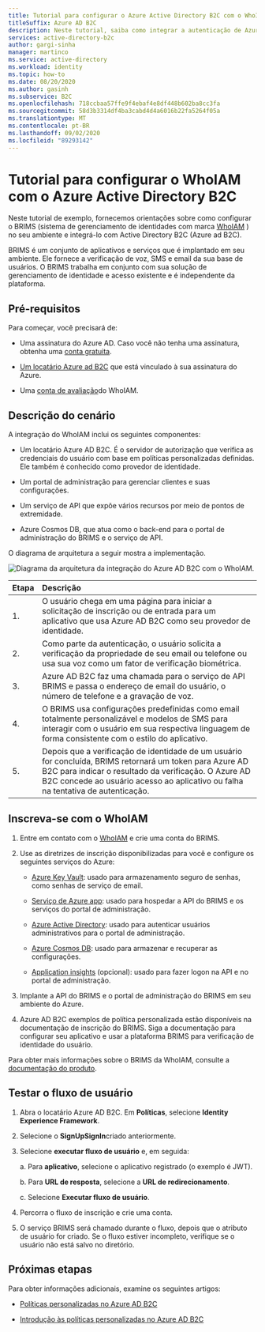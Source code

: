 ```yaml
---
title: Tutorial para configurar o Azure Active Directory B2C com o WhoIAM
titleSuffix: Azure AD B2C
description: Neste tutorial, saiba como integrar a autenticação de Azure AD B2C com o WhoIAM para verificação do usuário.
services: active-directory-b2c
author: gargi-sinha
manager: martinco
ms.service: active-directory
ms.workload: identity
ms.topic: how-to
ms.date: 08/20/2020
ms.author: gasinh
ms.subservice: B2C
ms.openlocfilehash: 718ccbaa57ffe9f4ebaf4e8df448b602ba8cc3fa
ms.sourcegitcommit: 58d3b3314df4ba3cabd4d4a6016b22fa5264f05a
ms.translationtype: MT
ms.contentlocale: pt-BR
ms.lasthandoff: 09/02/2020
ms.locfileid: "89293142"
---
```

# <a name="tutorial-for-configuring-whoiam-with-azure-active-directory-b2c"></a>Tutorial para configurar o WhoIAM com o Azure Active Directory B2C

Neste tutorial de exemplo, fornecemos orientações sobre como configurar o BRIMS (sistema de gerenciamento de identidades com marca [WhoIAM](https://www.whoiam.ai/brims/) ) no seu ambiente e integrá-lo com Active Directory B2C (Azure ad B2C).

BRIMS é um conjunto de aplicativos e serviços que é implantado em seu ambiente. Ele fornece a verificação de voz, SMS e email da sua base de usuários. O BRIMS trabalha em conjunto com sua solução de gerenciamento de identidade e acesso existente e é independente da plataforma.

## <a name="prerequisites"></a>Pré-requisitos

Para começar, você precisará de:

- Uma assinatura do Azure AD. Caso você não tenha uma assinatura, obtenha uma [conta gratuita](https://azure.microsoft.com/free/).

- [Um locatário Azure ad B2C](https://docs.microsoft.com/azure/active-directory-b2c/tutorial-create-tenant) que está vinculado à sua assinatura do Azure.

- Uma [conta de avaliação](https://www.whoiam.ai/contact-us/)do WhoIAM.

## <a name="scenario-description"></a>Descrição do cenário

A integração do WhoIAM inclui os seguintes componentes:

- Um locatário Azure AD B2C. É o servidor de autorização que verifica as credenciais do usuário com base em políticas personalizadas definidas. Ele também é conhecido como provedor de identidade.

- Um portal de administração para gerenciar clientes e suas configurações.

- Um serviço de API que expõe vários recursos por meio de pontos de extremidade.  

- Azure Cosmos DB, que atua como o back-end para o portal de administração do BRIMS e o serviço de API.

O diagrama de arquitetura a seguir mostra a implementação.

![Diagrama da arquitetura da integração do Azure AD B2C com o WhoIAM.](media/partner-whoiam/whoiam-architecture-diagram.png)

|Etapa | Descrição |
|:-----| :-----------|
| 1. | O usuário chega em uma página para iniciar a solicitação de inscrição ou de entrada para um aplicativo que usa Azure AD B2C como seu provedor de identidade.
| 2. | Como parte da autenticação, o usuário solicita a verificação da propriedade de seu email ou telefone ou usa sua voz como um fator de verificação biométrica.  
| 3. | Azure AD B2C faz uma chamada para o serviço de API BRIMS e passa o endereço de email do usuário, o número de telefone e a gravação de voz.
| 4. | O BRIMS usa configurações predefinidas como email totalmente personalizável e modelos de SMS para interagir com o usuário em sua respectiva linguagem de forma consistente com o estilo do aplicativo.
| 5. | Depois que a verificação de identidade de um usuário for concluída, BRIMS retornará um token para Azure AD B2C para indicar o resultado da verificação. O Azure AD B2C concede ao usuário acesso ao aplicativo ou falha na tentativa de autenticação.  

## <a name="sign-up-with-whoiam"></a>Inscreva-se com o WhoIAM

1. Entre em contato com o [WhoIAM](https://www.whoiam.ai/contact-us/) e crie uma conta do BRIMS.

2. Use as diretrizes de inscrição disponibilizadas para você e configure os seguintes serviços do Azure:

    - [Azure Key Vault](https://azure.microsoft.com/services/key-vault/): usado para armazenamento seguro de senhas, como senhas de serviço de email.

    - [Serviço de Azure app](https://azure.microsoft.com/services/app-service/): usado para hospedar a API do BRIMS e os serviços do portal de administração.

    - [Azure Active Directory](https://azure.microsoft.com/services/active-directory/): usado para autenticar usuários administrativos para o portal de administração.

    - [Azure Cosmos DB](https://azure.microsoft.com/services/cosmos-db/): usado para armazenar e recuperar as configurações.

    - [Application insights](https://docs.microsoft.com/azure/azure-monitor/app/app-insights-overview#:~:text=Application%20Insights%2C%20a%20feature%20of%20Azure%20Monitor%2C%20is,professionals.%20Use%20it%20to%20monitor%20your%20live%20applications) (opcional): usado para fazer logon na API e no portal de administração.

3. Implante a API do BRIMS e o portal de administração do BRIMS em seu ambiente do Azure.

4. Azure AD B2C exemplos de política personalizada estão disponíveis na documentação de inscrição do BRIMS. Siga a documentação para configurar seu aplicativo e usar a plataforma BRIMS para verificação de identidade do usuário.  

Para obter mais informações sobre o BRIMS da WhoIAM, consulte a [documentação do produto](https://www.whoiam.ai/brims/).

## <a name="test-the-user-flow"></a>Testar o fluxo de usuário

1. Abra o locatário Azure AD B2C. Em **Políticas**, selecione **Identity Experience Framework**.

2. Selecione o **SignUpSignIn**criado anteriormente.

3. Selecione **executar fluxo de usuário** e, em seguida:

   a. Para **aplicativo**, selecione o aplicativo registrado (o exemplo é JWT).

   b. Para **URL de resposta**, selecione a **URL de redirecionamento**.

   c. Selecione **Executar fluxo de usuário**.

4. Percorra o fluxo de inscrição e crie uma conta.

5. O serviço BRIMS será chamado durante o fluxo, depois que o atributo de usuário for criado. Se o fluxo estiver incompleto, verifique se o usuário não está salvo no diretório.

## <a name="next-steps"></a>Próximas etapas

Para obter informações adicionais, examine os seguintes artigos:

- [Políticas personalizadas no Azure AD B2C](https://docs.microsoft.com/azure/active-directory-b2c/custom-policy-overview)

- [Introdução às políticas personalizadas no Azure AD B2C](https://docs.microsoft.com/azure/active-directory-b2c/custom-policy-get-started?tabs=applications)
